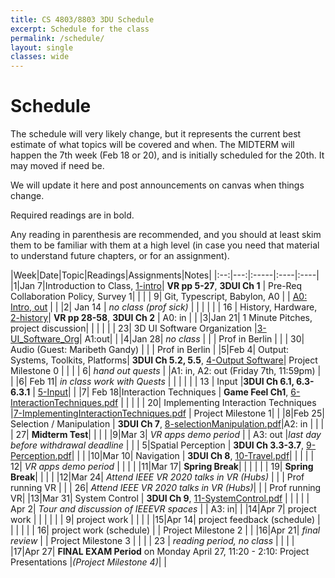 ```yaml
---
title: CS 4803/8803 3DU Schedule
excerpt: Schedule for the class
permalink: /schedule/
layout: single
classes: wide
---
```


# Schedule

The schedule will very likely change, but it represents the current best estimate of what topics will be covered and when.  The MIDTERM will happen the 7th week (Feb 18 or 20), and is initially scheduled for the 20th.  It may moved if need be. 

We will update it here and post announcements on canvas when things change.

Required readings are in bold.

Any reading in parenthesis are recommended, and you should at least skim them to be familiar with them at a high level (in case you need that material to understand future chapters, or for an assignment).

|Week|Date|Topic|Readings|Assignments|Notes|
|:--:|---:|:-----|:----|:----|
|1|Jan 7|Introduction to Class, [1-intro](/files/1-Introduction.pdf)| **VR pp 5-27**, **3DUI Ch 1**  | Pre-Req Collaboration Policy, Survey 1|  |
| | 9| Git, Typescript, Babylon, A0 | | [A0: Intro, out](https://github.com/3dui-class/s20-a0)  | |
|2| Jan 14 | _no class (prof sick)_  |  |  | |
| | 16 | History, Hardware, [2-history](/files/2-history.pdf)| **VR pp 28-58**, **3DUI Ch 2**  | A0: in | |
|3|Jan 21| 1 Minute Pitches, project discussion|  | | |
| | 23| 3D UI Software Organization |[3-UI_Software_Org](/files/3-UI_Software_Org.pdf)| A1:out| |
|4|Jan 28|  _no class_  | |  | Prof in Berlin |
| | 30| Audio (Guest: Maribeth Gandy)  | |  | Prof in Berlin |
|5|Feb 4|  Output: Systems, Toolkits, Platforms| **3DUI Ch 5.2, 5.5**, [4-Output Software](/files/4-Output_Software.pdf)| Project Milestone 0 |   |
| | 6| _hand out quests_ | |A1: in, A2: out (Friday 7th, 11:59pm) |   |
|6| Feb 11| _in class work with Quests_ | | | |
| | 13 |  Input |**3DUI Ch 6.1, 6.3-6.3.1** | [5-Input](/files/5-Input.pdf)| |
|7| Feb 18|Interaction Techniques | **Game Feel Ch1**, [6-InteractionTechniques.pdf](/files/6-InteractionTechniques.pdf) | | |
| |  20| Implementing Interaction Techniques |[7-ImplementingInteractionTechniques.pdf](/files/7-ImplementingInteractionTechniques.pdf) | Project Milestone 1| |
|8|Feb 25| Selection / Manipulation | **3DUI Ch 7**, [8-selectionManipulation.pdf](/files/8-selectionManipulation.pdf)|A2: in | |
| | 27| **Midterm Test**|  | | |
|9|Mar 3|  *VR apps demo period* | | A3: out |_last day before withdrawal deadline_ |
| | 5|Spatial Perception | **3DUI Ch 3.3-3.7**, [9-Perception.pdf](/files/9-Perception.pdf)|  | |
|10|Mar 10| Navigation  | **3DUI Ch 8**, [10-Travel.pdf](/files/10-Travel.pdf)| | |
| | 12| *VR apps demo period* | | | |
|11|Mar 17| **Spring Break**| | | |
| | 19| **Spring Break**| | | | 
|12|Mar 24| _Attend IEEE VR 2020 talks in VR (Hubs)_ |  |  | Prof running VR |
| | 26| _Attend IEEE VR 2020 talks in VR (Hubs)_|  | | Prof running VR|
|13|Mar 31| System Control | **3DUI Ch 9**, [11-SystemControl.pdf](/files/11-SystemControl.pdf) |  | |
| | Apr 2| _Tour and discussion of IEEEVR spaces_ | | A3: in| |
|14|Apr 7|  project work | |  | |
| | 9| project work | | | |
|15|Apr 14| project feedback (schedule) | |  | |
| | 16| project work (schedule) | | Project Milestone 2 | |
|16|Apr 21| _final review_ | | Project Milestone 3 | |
| | 23 | _reading period, no class_ | | | |
|17|Apr 27| **FINAL EXAM Period** on Monday April 27, 11:20 - 2:10: Project Presentations |_(Project Milestone 4)_| |


